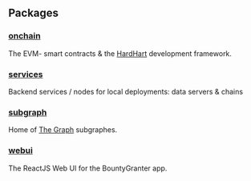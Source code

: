 ## Packages

### [onchain](./onchain)

The EVM- smart contracts & the [HardHart](https://hardhat.org) development framework.

### [services](./services)

Backend services / nodes for local deployments: data servers & chains

### [subgraph](./subgraph)

Home of [The Graph](https://thegraph.com) subgraphes.

### [webui](./webui)

The ReactJS Web UI for the BountyGranter app.
